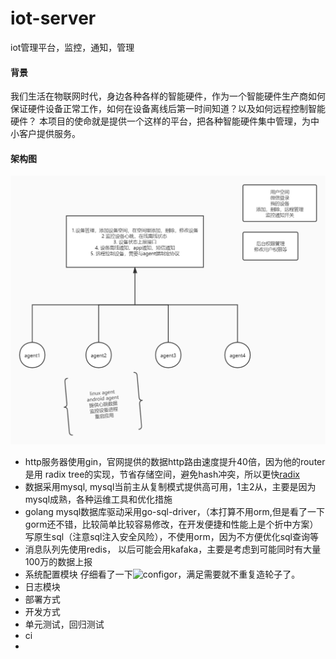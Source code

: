 # iot-server
iot管理平台，监控，通知，管理

#### 背景
我们生活在物联网时代，身边各种各样的智能硬件，作为一个智能硬件生产商如何保证硬件设备正常工作，如何在设备离线后第一时间知道？以及如何远程控制智能硬件？
本项目的使命就是提供一个这样的平台，把各种智能硬件集中管理，为中小客户提供服务。

#### 架构图
![架构图](https://github.com/bihicheng/iot-server/blob/master/%E6%9E%B6%E6%9E%84%E5%9B%BE.jpg)

* http服务器使用gin，官网提供的数据http路由速度提升40倍，因为他的router是用 radix tree的实现，节省存储空间，避免hash冲突，所以更快[radix](https://en.wikipedia.org/wiki/Radix_tree)
* 数据采用mysql, mysql当前主从复制模式提供高可用，1主2从，主要是因为mysql成熟，各种运维工具和优化措施
* golang mysql数据库驱动采用go-sql-driver，（本打算不用orm,但是看了一下gorm还不错，比较简单比较容易修改，在开发便捷和性能上是个折中方案）写原生sql（注意sql注入安全风险），不使用orm，因为不方便优化sql查询等
* 消息队列先使用redis， 以后可能会用kafaka，主要是考虑到可能同时有大量100万的数据上报
* 系统配置模块 仔细看了一下![configor](https://github.com/jinzhu/configor)，满足需要就不重复造轮子了。
* 日志模块
* 部署方式
* 开发方式
* 单元测试，回归测试
* ci
* 
